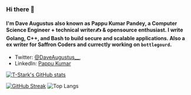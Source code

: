 ### Hi there 👋

#### I'm Dave Augustus also known as Pappu Kumar Pandey, a Computer Science Engineer + technical writer✍ & opensource enthusiast. I write Golang, C++, and Bash to build secure and scalable applications. Also a ex writer for Saffron Coders and currectly working on `bottlegourd`.


* Twitter: [@DaveAugustus__](https://twitter.com/DaVeTwEeTlive),
* LinkedIn: [Pappu Kumar](https://www.linkedin.com/in/pappu-kumar-a5540658/)





[![T-Stark's GitHub stats](https://github-readme-stats.vercel.app/api?username=daveaugustus&show_icons=true&theme=tokyonight)](https://github.com/daveaugustus/github-readme-stats)

[![GitHub Streak](https://github-readme-streak-stats.herokuapp.com?user=daveaugustus&theme=tokyonight&hide_border=false&date_format=M%20j%5B%2C%20Y%5D)](https://git.io/streak-stats)  ![Top Langs](https://github-readme-stats.vercel.app/api/top-langs/?username=daveaugustus&theme=tokyonight) 




<!-- 
**daveaugustus/daveaugustus** is a ✨ _special_ ✨ repository because its `README.md` (this file) appears on your GitHub profile.

Here are some ideas to get you started:

- 🔭 I’m currently working on ...
- 🌱 I’m currently learning ...
- 👯 I’m looking to collaborate on ...
- 🤔 I’m looking for help with ...
- 💬 Ask me about ...
- 📫 How to reach me: ...
- 😄 Pronouns: ...
- ⚡ Fun fact: ...
-->

